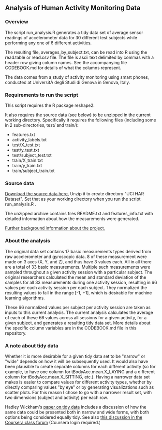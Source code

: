 ## Analysis of Human Activity Monitoring Data

### Overview
The script run_analysis.R generates a tidy data set of average sensor readings of accelerometer data for 30 different test subjects while performing any one of 6 different activities.

The resulting file, averages_by_subject.txt, can be read into R using the read.table or read.csv file. The file is ascii text delimited by commas with a header row giving column names. See the accompanying file CODEBOOK.md for details of what the columns represent.

The data comes from a study of activity monitoring using smart phones, conducted at UniversitÃ  degli Studi di Genova in Genova, Italy.

### Requirements to run the script
This script requires the R package reshape2.

It also requires the source data (see below) to be unzipped in the current working directory. Specifically it requires the following files (including some in 2 sub-directories, test/ and train/):

* features.txt
* activity_labels.txt
* test/X_test.txt
* test/y_test.txt
* test/subject_test.txt
* train/X_train.txt
* train/y_train.txt
* train/subject_train.txt

### Source data
[Download the source data here.](https://d396qusza40orc.cloudfront.net/getdata%2Fprojectfiles%2FUCI%20HAR%20Dataset.zip) Unzip it to create directory "UCI HAR Dataset". Set that as your working directory when you run the script run_analysis.R .

The unzipped archive contains files README.txt and features_info.txt with detailed information about how the measurements were generated.  

[Further background information about the project.](http://archive.ics.uci.edu/ml/datasets/Human+Activity+Recognition+Using+Smartphones)

### About the analysis
The original data set contains 17 basic measurements types derived from raw accelerometer and gyroscopic data. 8 of these measurement were made on 3 axes (X, Y, and Z), and thus have 3 values each. All in all there are a total of 33 basic measurements. Multiple such measurements were sampled throughout a given activity session with a particular subject. The original researchers calculated the mean and standard deviation of the samples for all 33 measurements during one activity session, resulting in 66 values per each activity session per each subject. They normalized the resulting values to fall in the range [-1, +1], which is desirable for machine learning algorithms.

These 66 normalized values per subject per activity session are taken as inputs to this current analysis. The current analysis calculates the average of each of these 66 values across all sessions for a given activity, for a given subject, and generates a resulting tidy data set. More details about the specific column variables are in the CODEBOOK.md file in this repository.

### A note about tidy data
Whether it is more desirable for a given tidy data set to be "narrow" or "wide" depends on how it will be subsequently used. It would also have been plausible to create separate columns for each different activity (so for example, to have one column for tBodyAcc.mean.X_LAYING and a different column for tBodyAcc.mean.X_SITTING, etc.). Having a narrower data set makes is easier to compare values for different activity types, whether by directly comparing values "by eye" or by generating visualizations such as scatter plots. For this reason I chose to go with a narrower result set, with two dimensions (subject and activity) per each row.

Hadley Wickham's [paper on tidy data](http://vita.had.co.nz/papers/tidy-data.pdf) includes a discussion of how the same data could be presented both in narrow and wide forms, with both options being considered equally tidy. See also [this discussion in the Coursera class forum](https://class.coursera.org/getdata-004/forum/thread?thread_id=262) (Coursera login required.)




